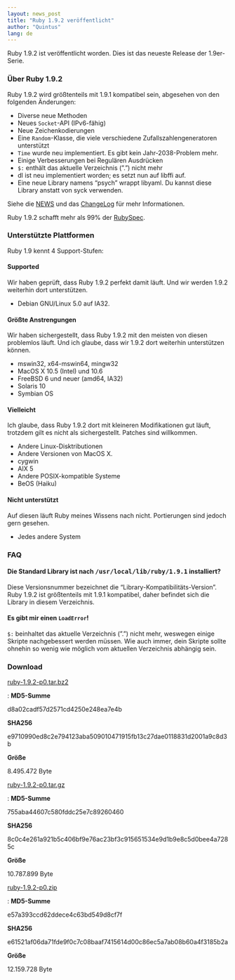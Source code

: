 ```yaml
---
layout: news_post
title: "Ruby 1.9.2 veröffentlicht"
author: "Quintus"
lang: de
---
```


Ruby 1.9.2 ist veröffentlicht worden. Dies ist das neueste Release der
1.9er-Serie.

### Über Ruby 1.9.2

Ruby 1.9.2 wird größtenteils mit 1.9.1 kompatibel sein, abgesehen von
den folgenden Änderungen:

* Diverse neue Methoden
* Neues `Socket`-API (IPv6-fähig)
* Neue Zeichenkodierungen
* Eine `Random`-Klasse, die viele verschiedene Zufallszahlengeneratoren
  unterstützt
* `Time` wurde neu implementiert. Es gibt kein Jahr-2038-Problem mehr.
* Einige Verbesserungen bei Regulären Ausdrücken
* `$:` enthält das aktuelle Verzeichnis (”.”) nicht mehr
* dl ist neu implementiert worden; es setzt nun auf libffi auf.
* Eine neue Library namens “psych” wrappt libyaml. Du kannst diese
  Library anstatt von syck verwenden.

Siehe die [NEWS][1] und das [ChangeLog][2] für mehr Informationen.

Ruby 1.9.2 schafft mehr als 99% der [RubySpec][3].

### Unterstützte Plattformen

Ruby 1.9 kennt 4 Support-Stufen:

#### Supported

Wir haben geprüft, dass Ruby 1.9.2 perfekt damit läuft. Und wir werden
1.9.2 weiterhin dort unterstützen.

* Debian GNU/Linux 5.0 auf IA32.

#### Größte Anstrengungen

Wir haben sichergestellt, dass Ruby 1.9.2 mit den meisten von diesen
problemlos läuft. Und ich glaube, dass wir 1.9.2 dort weiterhin
unterstützen können.

* mswin32, x64-mswin64, mingw32
* MacOS X 10.5 (Intel) und 10.6
* FreeBSD 6 und neuer (amd64, IA32)
* Solaris 10
* Symbian OS

#### Vielleicht

Ich glaube, dass Ruby 1.9.2 dort mit kleineren Modifikationen gut läuft,
trotzdem gilt es nicht als sichergestellt. Patches sind willkommen.

* Andere Linux-Disktributionen
* Andere Versionen von MacOS X.
* cygwin
* AIX 5
* Andere POSIX-kompatible Systeme
* BeOS (Haiku)

#### Nicht unterstützt

Auf diesen läuft Ruby meines Wissens nach nicht. Portierungen sind
jedoch gern gesehen.

* Jedes andere System

### FAQ

#### Die Standard Library ist nach <tt>/usr/local/lib/ruby/1.9.**1**</tt> installiert?

Diese Versionsnummer bezeichnet die “Library-Kompatibilitäts-Version”.
Ruby 1.9.2 ist größtenteils mit 1.9.1 kompatibel, daher befindet sich
die Library in diesem Verzeichnis.

#### Es gibt mir einen `LoadError`!

`$:` beinhaltet das aktuelle Verzeichnis (”.”) nicht mehr, weswegen
einige Skripte nachgebessert werden müssen. Wie auch immer, dein Skripte
sollte ohnehin so wenig wie möglich vom aktuellen Verzeichnis abhängig
sein.

### Download

[ruby-1.9.2-p0.tar.bz2][4]

: **MD5-Summe**

  d8a02cadf57d2571cd4250e248ea7e4b

  **SHA256**

  e9710990ed8c2e794123aba509010471915fb13c27dae0118831d2001a9c8d3b

  **Größe**

  8\.495.472 Byte

[ruby-1.9.2-p0.tar.gz][5]

: **MD5-Summe**

  755aba44607c580fddc25e7c89260460

  **SHA256**

  8c0c4e261a921b5c406bf9e76ac23bf3c915651534e9d1b9e8c5d0bee4a7285c

  **Größe**

  10\.787.899 Byte

[ruby-1.9.2-p0.zip][6]

: **MD5-Summe**

  e57a393ccd62ddece4c63bd549d8cf7f

  **SHA256**

  e61521af06da71fde9f0c7c08baaf7415614d00c86ec5a7ab08b60a4f3185b2a

  **Größe**

  12\.159.728 Byte



[1]: http://svn.ruby-lang.org/repos/ruby/tags/v1_9_2_0/NEWS 
[2]: http://svn.ruby-lang.org/repos/ruby/tags/v1_9_2_0/ChangeLog 
[3]: http://www.rubyspec.org/ 
[4]: ftp://ftp.ruby-lang.org/pub/ruby/1.9/ruby-1.9.2-p0.tar.bz2 
[5]: ftp://ftp.ruby-lang.org/pub/ruby/1.9/ruby-1.9.2-p0.tar.gz 
[6]: ftp://ftp.ruby-lang.org/pub/ruby/1.9/ruby-1.9.2-p0.zip 
